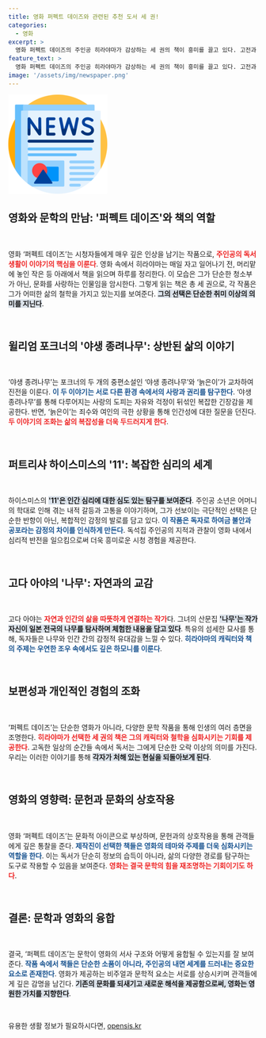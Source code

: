```yaml
---
title: 영화 퍼펙트 데이즈와 관련된 추천 도서 세 권!
categories:
  - 영화
excerpt: >
  영화 퍼펙트 데이즈의 주인공 히라야마가 감상하는 세 권의 책이 흥미를 끌고 있다. 고전과 현대의 경계를 넘나드는 이 작품들이 새로운 번역과 재출간을 앞두고 독자들의 관심을 사로잡고 있다.
feature_text: >
  영화 퍼펙트 데이즈의 주인공 히라야마가 감상하는 세 권의 책이 흥미를 끌고 있다. 고전과 현대의 경계를 넘나드는 이 작품들이 새로운 번역과 재출간을 앞두고 독자들의 관심을 사로잡고 있다.
image: '/assets/img/newspaper.png'
---
```


<p><img src="/assets/img/newspaper.png" alt="kimp 속보" /></p>

<h2 data-ke-size="size26">영화와 문학의 만남: '퍼펙트 데이즈'와 책의 역할</h2>

<p data-ke-size="size16">&nbsp;</p>

<p>영화 ‘퍼펙트 데이즈’는 시청자들에게 매우 깊은 인상을 남기는 작품으로, <b><span style="color: #ee2323;">주인공의 독서 생활이 이야기의 핵심을 이룬다</span></b>. 영화 속에서 히라야마는 매일 자고 일어나기 전, 머리맡에 놓인 작은 등 아래에서 책을 읽으며 하루를 정리한다. 이 모습은 그가 단순한 청소부가 아닌, 문화를 사랑하는 인물임을 암시한다. 그렇게 읽는 책은 총 세 권으로, 각 작품은 그가 어떠한 삶의 철학을 가지고 있는지를 보여준다. <b><span style="background-color: #21538527;">그의 선택은 단순한 취미 이상의 의미를 지닌다</span></b>.</p>

<p data-ke-size="size16">&nbsp;</p>

<h2 data-ke-size="size26">윌리엄 포크너의 '야생 종려나무': 상반된 삶의 이야기</h2>

<p data-ke-size="size16">&nbsp;</p>

<p>‘야생 종려나무’는 포크너의 두 개의 중편소설인 ‘야생 종려나무’와 ‘늙은이’가 교차하여 진전을 이룬다. <b><span style="color: #1a5490;">이 두 이야기는 서로 다른 환경 속에서의 사랑과 권리를 탐구한다</span></b>. ‘야생 종려나무’를 통해 다루어지는 사랑의 도피는 자유와 걱정이 뒤섞인 복잡한 긴장감을 제공한다. 반면, ‘늙은이’는 죄수와 여인의 극한 상황을 통해 인간성에 대한 질문을 던진다. <b><span style="color: #ee2323;">두 이야기의 조화는 삶의 복잡성을 더욱 두드러지게 한다</span></b>.</p>

<p data-ke-size="size16">&nbsp;</p>

<h2 data-ke-size="size26">퍼트리샤 하이스미스의 '11': 복잡한 심리의 세계</h2>

<p data-ke-size="size16">&nbsp;</p>

<p>하이스미스의 <b><span style="background-color: #21538527;">'11'은 인간 심리에 대한 심도 있는 탐구를 보여준다</span></b>. 주인공 소년은 어머니의 학대로 인해 겪는 내적 갈등과 고통을 이야기하며, 그가 선보이는 극단적인 선택은 단순한 반항이 아닌, 복합적인 감정의 발로를 담고 있다. <b><span style="color: #1a5490;">이 작품은 독자로 하여금 불안과 공포라는 감정의 차이를 인식하게 만든다</span></b>. 독석집 주인공의 지적과 관찰이 영화 내에서 심리적 반전을 일으킴으로써 더욱 흥미로운 시청 경험을 제공한다.</p>

<p data-ke-size="size16">&nbsp;</p>

<h2 data-ke-size="size26">고다 아야의 '나무': 자연과의 교감</h2>

<p data-ke-size="size16">&nbsp;</p>

<p>고다 아야는 <b><span style="color: #ee2323;">자연과 인간의 삶을 따뜻하게 연결하는 작가</span></b>다. 그녀의 산문집 <b><span style="background-color: #21538527;">'나무'는 작가 자신이 일본 전국의 나무를 탐사하며 체험한 내용을 담고 있다</span></b>. 특유의 섬세한 묘사를 통해, 독자들은 나무와 인간 간의 감정적 유대감을 느낄 수 있다. <b><span style="color: #1a5490;">히라야마의 캐릭터와 책의 주제는 우연한 조우 속에서도 깊은 하모니를 이룬다</span></b>.</p>

<p data-ke-size="size16">&nbsp;</p>

<h2 data-ke-size="size26">보편성과 개인적인 경험의 조화</h2>

<p data-ke-size="size16">&nbsp;</p>

<p>‘퍼펙트 데이즈’는 단순한 영화가 아니라, 다양한 문학 작품을 통해 인생의 여러 층면을 조명한다. <b><span style="color: #ee2323;">히라야마가 선택한 세 권의 책은 그의 캐릭터와 철학을 심화시키는 기회를 제공한다</span></b>. 고독한 일상의 순간들 속에서 독서는 그에게 단순한 오락 이상의 의미를 가진다. 우리는 이러한 이야기를 통해 <b><span style="background-color: #21538527;">각자가 처해 있는 현실을 되돌아보게 된다</span></b>.</p>

<p data-ke-size="size16">&nbsp;</p>

<h2 data-ke-size="size26">영화의 영향력: 문헌과 문화의 상호작용</h2>

<p data-ke-size="size16">&nbsp;</p>

<p>영화 ‘퍼펙트 데이즈’는 문화적 아이콘으로 부상하며, 문헌과의 상호작용을 통해 관객들에게 깊은 통찰을 준다. <b><span style="color: #1a5490;">제작진이 선택한 책들은 영화의 테마와 주제를 더욱 심화시키는 역할을 한다</span></b>. 이는 독서가 단순히 정보의 습득이 아니라, 삶의 다양한 경로를 탐구하는 도구로 작용할 수 있음을 보여준다. <b><span style="color: #ee2323;">영화는 결국 문학의 힘을 재조명하는 기회이기도 하다</span></b>. </p>

<p data-ke-size="size16">&nbsp;</p>

<h2 data-ke-size="size26">결론: 문학과 영화의 융합</h2>

<p data-ke-size="size16">&nbsp;</p>

<p>결국, ‘퍼펙트 데이즈’는 문학이 영화의 서사 구조와 어떻게 융합될 수 있는지를 잘 보여준다. <b><span style="color: #1a5490;">작품 속에서 책들은 단순한 소품이 아니라, 주인공의 내면 세계를 드러내는 중요한 요소로 존재한다</span></b>. 영화가 제공하는 비주얼과 문학적 요소는 서로를 상승시키며 관객들에게 깊은 감명을 남긴다. <b><span style="background-color: #21538527;">기존의 문화를 되새기고 새로운 해석을 제공함으로써, 영화는 영원한 가치를 지향한다</span></b>.</p>

<p data-ke-size="size16">&nbsp;</p>
유용한 생활 정보가 필요하시다면, <a href="https://opensis.kr" rel="dofollow">opensis.kr</a>


